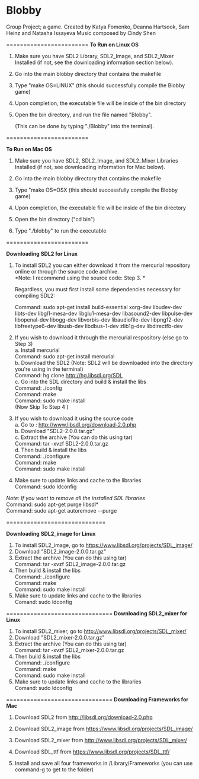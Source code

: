 Blobby
======

Group Project; a game.
Created by Katya Fomenko, Deanna Hartsook, Sam Heinz and Natasha Issayeva
Music composed by Cindy Shen

========================
**To Run on Linux OS**

1. Make sure you have SDL2 Library, SDL2_Image, and SDL2_Mixer Installed (if not, see the downloading information section below).

2. Go into the main blobby directory that contains the makefile

3. Type "make OS=LINUX" (this should successfully compile the Blobby game)

4. Upon completion, the executable file will be inside of the bin directory

5. Open the bin directory, and run the file named "Blobby". 

	(This can be done by typing "./Blobby" into the terminal).


========================

**To Run on Mac OS**

1. Make sure you have SDL2, SDL2_Image, and SDL2_Mixer Libraries Installed (if not, see downloading information for Mac below).

2. Go into the main blobby directory that contains the makefile

3. Type "make OS=OSX (this should successfully compile the Blobby game)

4. Upon completion, the executable file will be inside of the bin directory

5. Open the bin directory ("cd bin") 

6. Type "./blobby" to run the executable

========================

**Downloading SDL2 for Linux**

1. To install SDL2 you can either download it from the mercurial repository online or through the source code archive.<br>
	*Note: I recommend using the source code: Step 3. *

	Regardless, you must first install some dependencies necessary for compiling SDL2:

	Command: sudo apt-get install build-essential xorg-dev libudev-dev libts-dev libgl1-mesa-dev libglu1-mesa-dev libasound2-dev libpulse-dev libopenal-dev libogg-dev libvorbis-dev libaudiofile-dev libpng12-dev libfreetype6-dev libusb-dev libdbus-1-dev zlib1g-dev libdirectfb-dev 

2. If you wish to download it through the mercurial respository (else go to Step 3)<br>
	a. Install mercurial<br>
		Command: sudo apt-get install mercurial<br>
	b. Download the SDL2 (Note: SDL2 will be downloaded into the directory you're using in the terminal)<br>
		Command: hg clone http://hg.libsdl.org/SDL<br>
	c. Go into the SDL directory and build & install the libs<br>
		Command: ./config<br>
		Command: make<br>
		Command: sudo make install<br>
	(Now Skip To Step 4 )		
	
3. If you wish to download it using the source code<br>
	a. Go to :  http://www.libsdl.org/download-2.0.php<br> 
	b. Download "SDL2-2.0.0.tar.gz"<br>
	c. Extract the archive (You can do this using tar)<br>
		Command: tar -xvzf SDL2-2.0.0.tar.gz<br>
	d. Then build & install the libs<br>
		Command: ./configure<br>
		Command: make<br>
		Command: sudo make install <br>
4. Make sure to update links and cache to the libraries<br>
	Command: sudo ldconfig<br>

*Note: If you want to remove all the installed SDL libraries* <br>
	Command: sudo apt-get purge libsdl* <br>
	Command: sudo apt-get autoremove --purge <br>
	 
=============================

**Downloading SDL2_image for Linux**

1. To install SDL2_image, go to https://www.libsdl.org/projects/SDL_image/ <br>
2. Download "SDL2_image-2.0.0.tar.gz"<br>
3. Extract the archive (You can do this using tar)<br>
	Command: tar -xvzf SDL2_image-2.0.0.tar.gz<br>
4. Then build & install the libs<br>
	Command: ./configure<br>
	Command: make<br>
	Command: sudo make install<br>
5. Make sure to update links and cache to the libraries<br>
	Comand: sudo ldconfig<br>
	
===============================
**Downloading SDL2_mixer for Linux**

1. To install SDL2_mixer, go to http://www.libsdl.org/projects/SDL_mixer/<br>
2. Download "SDL2_mixer-2.0.0.tar.gz"<br>
3. Extract the archive (You can do this using tar)<br>
	Command: tar -xvzf SDL2_mixer-2.0.0.tar.gz<br>
4. Then build & install the libs<br>
	Command: ./configure<br>
	Command: make<br>
	Command: sudo make install<br>
5. Make sure to update links and cache to the libraries<br>
	Comand: sudo ldconfig<br>

===============================
**Downloading Frameworks for Mac**

1. Download SDL2 from http://libsdl.org/download-2.0.php

2. Download SDL2_image from https://www.libsdl.org/projects/SDL_image/

3. Download SDL2_mixer from http://www.libsdl.org/projects/SDL_mixer/

4. Download SDL_ttf from https://www.libsdl.org/projects/SDL_ttf/ 

5. Install and save all four frameworks in /Library/Frameworks (you can use command-g to get to the folder)





